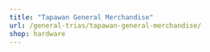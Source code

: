 ```yaml
---
title: "Tapawan General Merchandise"
url: /general-trias/tapawan-general-merchandise/
shop: hardware
---
```

